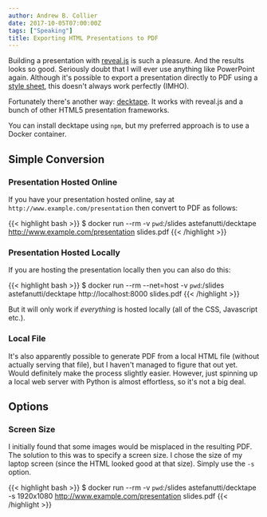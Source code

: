 ```yaml
---
author: Andrew B. Collier
date: 2017-10-05T07:00:00Z
tags: ["Speaking"]
title: Exporting HTML Presentations to PDF
---
```


Building a presentation with [reveal.js](http://lab.hakim.se/reveal-js/) is such a pleasure. And the results looks so good. Seriously doubt that I will ever use anything like PowerPoint again. Although it's possible to export a presentation directly to PDF using a [style sheet](https://github.com/hakimel/reveal.js#pdf-export), this doesn't always work perfectly (IMHO).

Fortunately there's another way: [decktape](https://github.com/astefanutti/decktape). It works with reveal.js and a bunch of other HTML5 presentation frameworks.

<!--more-->

You can install decktape using `npm`, but my preferred approach is to use a Docker container.

## Simple Conversion

### Presentation Hosted Online

If you have your presentation hosted online, say at `http://www.example.com/presentation` then convert to PDF as follows:

{{< highlight bash >}}
$ docker run --rm -v `pwd`:/slides astefanutti/decktape http://www.example.com/presentation slides.pdf
{{< /highlight >}}

### Presentation Hosted Locally

If you are hosting the presentation locally then you can also do this:

{{< highlight bash >}}
$ docker run --rm --net=host -v `pwd`:/slides astefanutti/decktape http://localhost:8000 slides.pdf
{{< /highlight >}}

But it will only work if *everything* is hosted locally (all of the CSS, Javascript etc.).

### Local File

It's also apparently possible to generate PDF from a local HTML file (without actually serving that file), but I haven't managed to figure that out yet. Would definitely make the process slightly easier. However, just spinning up a local web server with Python is almost effortless, so it's not a big deal.

## Options

### Screen Size

I initially found that some images would be misplaced in the resulting PDF. The solution to this was to specify a screen size. I chose the size of my laptop screen (since the HTML looked good at that size). Simply use the `-s` option.

{{< highlight bash >}}
$ docker run --rm -v `pwd`:/slides astefanutti/decktape -s 1920x1080 http://www.example.com/presentation slides.pdf
{{< /highlight >}}